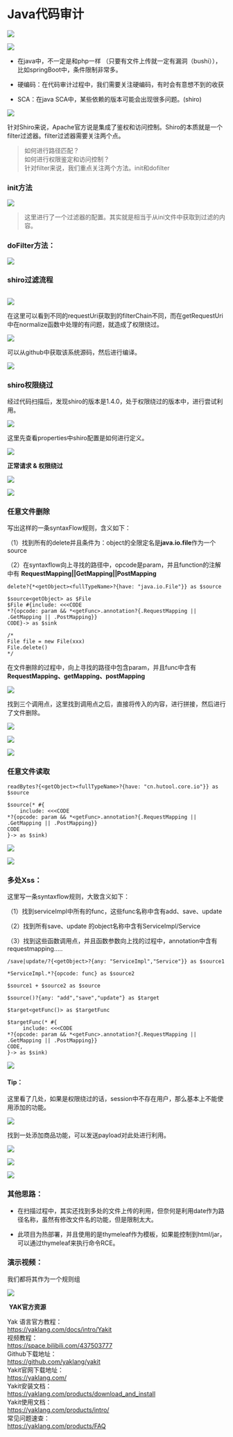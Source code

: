 #  Java代码审计   
    
![](wechat2md-5e10ecc37e4802dec6e5ddac3d229ee4.png)  
  
![](wechat2md-e455349e47d438fa3d4bc614f2423b90.png)  
- 在java中，不一定是和php一样 （只要有文件上传就一定有漏洞（bushi）），比如springBoot中，条件限制非常多。  
  
- 硬编码：在代码审计过程中，我们需要关注硬编码，有时会有意想不到的收获  
  
- SCA：在java SCA中，某些依赖的版本可能会出现很多问题。(shiro)  
  
![](wechat2md-0c55e01590480950fdc7f14aebc22009.png)  
  
针对Shiro来说，Apache官方说是集成了鉴权和访问控制。Shiro的本质就是一个filter过滤器。filter过滤器需要关注两个点。  
> 如何进行路径匹配？  
> 如何进行权限鉴定和访问控制？  
> 针对filter来说，我们重点关注两个方法。init和dofilter  
  
### init方法  
  
![](wechat2md-0aa00dd8bd7e8955e2bd11fc09959b0c.png)  
> 这里进行了一个过滤器的配置。其实就是相当于从ini文件中获取到过滤的内容。  
  
### doFilter方法：  
  
![](wechat2md-64e0ab075d3ca56dcdacbbe6ad337c4b.png)  
### shiro过滤流程  
```
```  
  
![](wechat2md-db3c6e1035f51f6abf19d82ebbd79ddd.png)  
  
在这里可以看到不同的requestUri获取到的filterChain不同，而在getRequestUri中在normalize函数中处理的有问题，就造成了权限绕过。  
  
![](wechat2md-a350bcdbe23ee660154f1942940e735e.png)  
  
可以从github中获取该系统源码，然后进行编译。  
  
![](wechat2md-050f8db77eddb1164957f8d62a2a4d64.png)  
### shiro权限绕过  
  
经过代码扫描后，发现shiro的版本是1.4.0，处于权限绕过的版本中，进行尝试利用。  
  
![](wechat2md-db2c28f0fad1dd203c5b1efab3613a5b.png)  
  
这里先查看properties中shiro配置是如何进行定义。  
  
![](wechat2md-e06ec232df19cddc32a7b67f7038cd1b.png)  
  
**正常请求 & 权限绕过**  
  
![](wechat2md-ba8cd1b66d14e9c5ad7eb0b67af14bb5.png)  
  
![](wechat2md-d729d215154f96012d02c26fa8aa4d26.png)  
### 任意文件删除  
  
写出这样的一条syntaxFlow规则，含义如下：  
  
（1）找到所有的delete并且条件为：object的全限定名是**java.io.file**作为一个source  
  
（2）在syntaxflow向上寻找的路径中，opcode是param，并且function的注解中有 **RequestMapping||GetMapping||PostMapping**  
```
delete?{*<getObject><fullTypeName>?{have: "java.io.File"}} as $source

$source<getObject> as $File
$File #{include: <<<CODE
*?{opcode: param && *<getFunc>.annotation?{.RequestMapping || .GetMapping || .PostMapping}}
CODE}-> as $sink

/*
File file = new File(xxx)
File.delete()
*/
```   
  
在文件删除的过程中，向上寻找的路径中包含param，并且func中含有  
**RequestMapping、getMapping、postMapping**  
  
![](wechat2md-e2706d30533ae5d27c62d0fcc85593a3.png)  
  
找到三个调用点，这里找到调用点之后，直接将传入的内容，进行拼接，然后进行了文件删除。  
  
![](wechat2md-9b9ac692ce10fb4c2c2bd62354d5afb4.png)  
  
![](wechat2md-408593be823db3fe44243254f7da59e7.png)  
  
![](wechat2md-813a4bb6c30a2ebb5dba46064a283d42.png)  
### 任意文件读取  
```
readBytes?{<getObject><fullTypeName>?{have: "cn.hutool.core.io"}} as $source

$source(* #{
    include: <<<CODE
*?{opcode: param && *<getFunc>.annotation?{.RequestMapping || .GetMapping || .PostMapping}}
CODE
}-> as $sink)
```  
![](wechat2md-718f301442591e95f52eaef7aa28388f.png)  
  
![](wechat2md-e7709a1e34ab7f7199ce92d695bc08e8.png)  
### 多处Xss：  
  
这里写一条syntaxflow规则，大致含义如下：  
  
（1）找到serviceImpl中所有的func，这些func名称中含有add、save、update  
  
（2）找到所有save、update 的object名称中含有ServiceImpl/Service  
  
（3）找到这些函数调用点，并且函数参数向上找的过程中，annotation中含有requestmapping.....  
```
/save|update/?{<getObject>?{any: "ServiceImpl","Service"}} as $source1

*ServiceImpl.*?{opcode: func} as $source2

$source1 + $source2 as $source

$source()?{any: "add","save","update"} as $target

$target<getFunc()> as $targetFunc

$targetFunc(* #{
     include: <<<CODE
*?{opcode: param && *<getFunc>.annotation?{.RequestMapping || .GetMapping || .PostMapping}}
CODE,
}-> as $sink)
```   
![](wechat2md-f685b0dc9e0d23f3d42cbeaa47da7abe.png)  
#### Tip：  
  
这里看了几处，如果是权限绕过的话，session中不存在用户，那么基本上不能使用添加的功能。  
  
![](wechat2md-5062c5d28e4bb097bb9db0756ef764df.png)  
  
找到一处添加商品功能，可以发送payload对此处进行利用。  
  
![](wechat2md-090da7870b94c90a9f13ac96ee1295bf.png)  
  
![](wechat2md-e2bf2876130fe080ea7be4e9e4a785ff.png)  
  
![](wechat2md-5725674da6a6f85b0799db38cfcf2066.png)  
### 其他思路：  
- 在扫描过程中，其实还找到多处的文件上传的利用，但奈何是利用date作为路径名称，虽然有修改文件名的功能，但是限制太大。  
  
- 此项目为热部署，并且使用的是thymeleaf作为模板，如果能控制到html/jar，可以通过thymeleaf来执行命令RCE。  
  
### 演示视频：  
  
我们都将其作为一个规则组  
  
![](wechat2md-f6c401379c4637e3b2b53d54f91f774c.png)  
  
 **YAK官方资源**  
  
  
Yak 语言官方教程：  
https://yaklang.com/docs/intro/Yakit   
视频教程：  
https://space.bilibili.com/437503777  
Github下载地址：  
https://github.com/yaklang/yakit  
Yakit官网下载地址：  
https://yaklang.com/  
Yakit安装文档：  
https://yaklang.com/products/download_and_install  
Yakit使用文档：  
https://yaklang.com/products/intro/  
常见问题速查：  
https://yaklang.com/products/FAQ 
  
  
